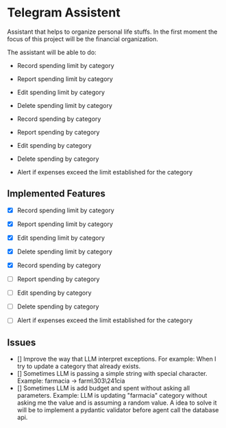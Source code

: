 # Telegram Assistent

Assistant that helps to organize personal life stuffs. In the first moment the focus of this project will be the financial organization.

The assistant will be able to do:

* Record spending limit by category
* Report spending limit by category
* Edit spending limit by category
* Delete spending limit by category

* Record spending by category
* Report spending by category
* Edit spending by category
* Delete spending by category
* Alert if expenses exceed the limit established for the category


## Implemented Features

- [x] Record spending limit by category
- [x] Report spending limit by category
- [x] Edit spending limit by category
- [x] Delete spending limit by category
- [x] Record spending by category
- [ ] Report spending by category
- [ ] Edit spending by category
- [ ] Delete spending by category
- [ ] Alert if expenses exceed the limit established for the category


## Issues

- [] Improve the way that LLM interpret exceptions. For example: When I try to update a category that already exists.
- [] Sometimes LLM is passing a simple string with special character. Example: farmacia -> farm\303\241cia
- [] Sometimes LLM is add budget and spent without asking all parameters. Example: LLM is updating "farmacia" category without asking me the value and is assuming a random value. A idea to solve it will be to implement a pydantic validator before agent call the database api.


